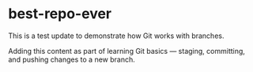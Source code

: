 # best-repo-ever
This is a test update to demonstrate how Git works with branches.

Adding this content as part of learning Git basics — staging, committing, and pushing changes to a new branch.
